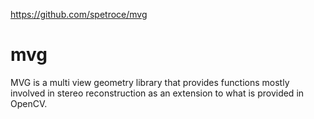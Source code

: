 https://github.com/spetroce/mvg

# mvg

MVG is a multi view geometry library that provides functions mostly involved in stereo reconstruction as an extension to what is provided in OpenCV.
